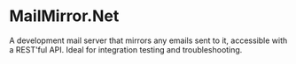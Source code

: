 # MailMirror.Net

A development mail server that mirrors any emails sent to it, accessible with a REST'ful API. Ideal for integration testing and troubleshooting. 